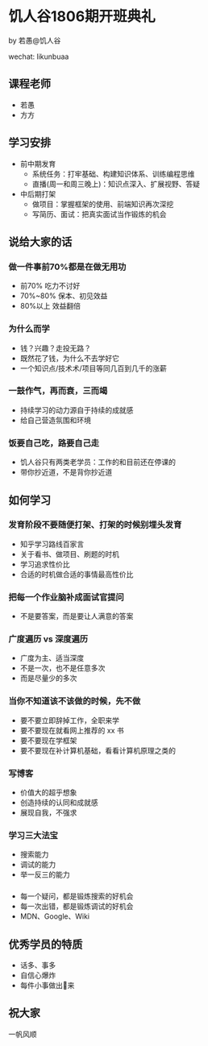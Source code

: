# 饥人谷1806期开班典礼
by 若愚@饥人谷

wechat: likunbuaa

## 课程老师
- 若愚
- 方方

## 学习安排
- 前中期发育
  - 系统任务：打牢基础、构建知识体系、训练编程思维
  - 直播(周一和周三晚上)：知识点深入、扩展视野、答疑
- 中后期打架
  - 做项目：掌握框架的使用、前端知识再次深挖
  - 写简历、面试：把真实面试当作锻炼的机会
  
 ## 说给大家的话
 ### 做一件事前70%都是在做无用功
- 前70% 吃力不讨好
- 70%~80% 保本、初见效益
- 80%以上 效益翻倍

### 为什么而学
- 钱？兴趣？走投无路？
- 既然花了钱，为什么不去学好它
- 一个知识点/技术术/项目等同几百到几千的涨薪

### 一鼓作气，再而衰，三而竭
- 持续学习的动力源自于持续的成就感
- 给自己营造氛围和环境

### 饭要自己吃，路要自己走
- 饥人谷只有两类老学员：工作的和目前还在停课的
- 带你抄近道，不是背你抄近道


## 如何学习
### 发育阶段不要随便打架、打架的时候别埋头发育
- 知乎学习路线百家言
- 关于看书、做项目、刷题的时机
- 学习追求性价比
- 合适的时机做合适的事情最高性价比

### 把每一个作业脑补成面试官提问
- 不是要答案，而是要让人满意的答案

### 广度遍历 vs 深度遍历
- 广度为主、适当深度
- 不是一次，也不是任意多次
- 而是尽量少的多次


### 当你不知道该不该做的时候，先不做
- 要不要立即辞掉工作，全职来学
- 要不要现在就看网上推荐的 xx 书
- 要不要现在学框架
- 要不要现在补计算机基础，看看计算机原理之类的

### 写博客
- 价值大的超乎想象
- 创造持续的认同和成就感
- 展现自我，不强求

### 学习三大法宝
- 搜索能力
- 调试的能力
- 举一反三的能力

### 
- 每一个疑问，都是锻炼搜索的好机会
- 每一次出错，都是锻炼调试的好机会
- MDN、Google、Wiki

## 优秀学员的特质
- 话多、事多
- 自信心爆炸
- 每件小事做出🌺来

## 祝大家
一帆风顺






  
